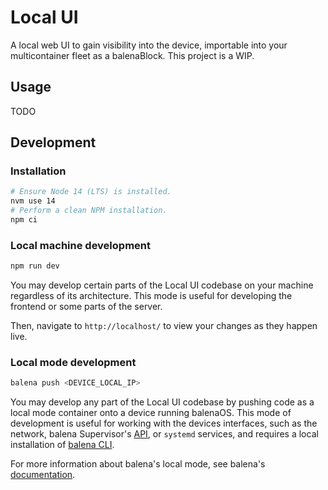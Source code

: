 # Local UI
A local web UI to gain visibility into the device, importable into your multicontainer fleet as a balenaBlock. This project is a WIP.

## Usage

TODO

## Development
### Installation
```bash
# Ensure Node 14 (LTS) is installed.
nvm use 14
# Perform a clean NPM installation.
npm ci
```
### Local machine development
```bash
npm run dev
```

You may develop certain parts of the Local UI codebase on your machine regardless of its architecture. This mode is useful for developing the frontend or some parts of the server.

Then, navigate to `http://localhost/` to view your changes as they happen live.

### Local mode development
```bash
balena push <DEVICE_LOCAL_IP>
```

You may develop any part of the Local UI codebase by pushing code as a local mode container onto a device running balenaOS. This mode of development is useful for working with the devices interfaces, such as the network, balena Supervisor's [API](https://www.balena.io/docs/reference/supervisor/supervisor-api/), or `systemd` services, and requires a local installation of [balena CLI](https://www.balena.io/docs/reference/balena-cli/).

For more information about balena's local mode, see balena's [documentation](https://www.balena.io/docs/learn/develop/local-mode/). 
